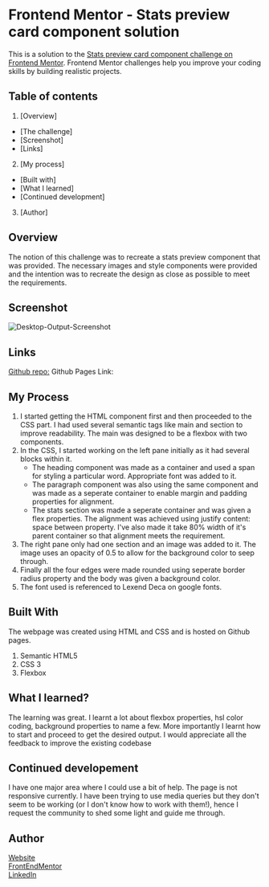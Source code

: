 # Frontend Mentor - Stats preview card component solution

This is a solution to the [Stats preview card component challenge on Frontend Mentor](https://www.frontendmentor.io/challenges/stats-preview-card-component-8JqbgoU62). Frontend Mentor challenges help you improve your coding skills by building realistic projects. 

## Table of contents

1. [Overview]
  * [The challenge]
  * [Screenshot]
  * [Links]
2. [My process]
  * [Built with]
  * [What I learned]
  * [Continued development]
3. [Author]

## Overview

The notion of this challenge was to recreate a stats preview component that was provided. The necessary images and style components were provided and the intention was to recreate the design as close as possible to meet the requirements. 

## Screenshot

![Desktop-Output-Screenshot](https://drive.google.com/drive/u/1/folders/14VKTfl1LHxBvVbmED4ydBVUZqUqmgDu9)

## Links
[Github repo:](https://github.com/SuthakharPonnambalam/Stats-Preview-Project)
Github Pages Link:

## My Process

1. I started getting the HTML component first and then proceeded to the CSS part. I had used several semantic tags like main and section to improve readability. The main was designed to be a flexbox with two components. 
2. In the CSS, I started working on the left pane initially as it had several blocks within it. 
    * The heading component was made as a container and used a span for styling a particular word. Appropriate font was added to it. 
    * The paragraph component was also using the same component and was made as a seperate container to enable margin and padding properties for alignment. 
    * The stats section was made a seperate container and was given a flex properties. The alignment was achieved using justify content: space between property. I've also made it take 80% width of it's parent container so that alignment meets the requirement. 
3. The right pane only had one section and an image was added to it. The image uses an opacity of 0.5 to allow for the background color to seep through. 
4. Finally all the four edges were made rounded using seperate border radius property and the body was given a background color. 
5. The font used is referenced to Lexend Deca on google fonts. 

## Built With 

The webpage was created using HTML and CSS and is hosted on Github pages. 
1. Semantic HTML5
2. CSS 3
3. Flexbox

## What I learned?

The learning was great. I learnt a lot about flexbox properties, hsl color coding, background properties to name a few. More importantly I learnt how to start and proceed to get the desired output. I would appreciate all the feedback to improve the existing codebase 

## Continued developement 

I have one major area where I could use a bit of help. The page is not responsive currently. I have been trying to use media queries but they don't seem to be working (or I don't know how to work with them!), hence I request the community to shed some light and guide me through. 

## Author
[Website](https://suthakharponnambalam.herokuapp.com/)  
[FrontEndMentor](https://www.frontendmentor.io/profile/SuthakharPonnambalam)  
[LinkedIn](https://www.linkedin.com/in/suthakharponnambalam/)   